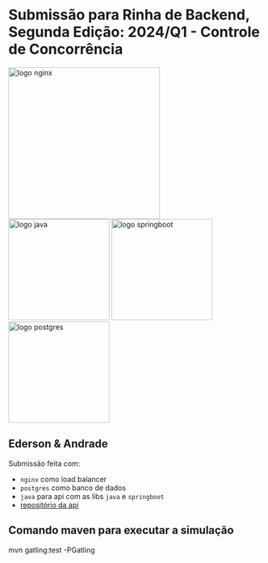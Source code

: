# Submissão para Rinha de Backend, Segunda Edição: 2024/Q1 - Controle de Concorrência


<img src="https://upload.wikimedia.org/wikipedia/commons/c/c5/Nginx_logo.svg" alt="logo nginx" width="300" height="auto">
<br />
<img src="https://upload.wikimedia.org/wikipedia/commons/5/5d/Duke_%28Java_mascot%29_waving.svg" alt="logo java" width="200" height="auto">
<img src="https://upload.wikimedia.org/wikipedia/commons/b/b4/Springboot.jpg" alt="logo springboot" width="200" height="auto">

<img src="https://upload.wikimedia.org/wikipedia/commons/2/29/Postgresql_elephant.svg" alt="logo postgres" width="200" height="auto">


## Ederson & Andrade
Submissão feita com:
- `nginx` como load balancer
- `postgres` como banco de dados
- `java` para api com as libs `java` e `springboot`
- [repositório da api](https://github.com/andradesampaio/rinha-de-backend-2024)

## Comando maven para executar a simulação
mvn gatling:test -PGatling